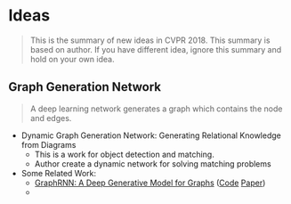 # Ideas

> This is the summary of new ideas in CVPR 2018.  This summary is based on author. If you have different idea, ignore this summary and hold on your own idea.



## Graph Generation Network

> A deep learning network generates a graph which contains the node and edges.

- Dynamic Graph Generation Network: Generating Relational Knowledge from Diagrams
  - This is a work for object detection and matching.
  - Author create a dynamic network for solving matching problems
- Some Related Work:
  - [GraphRNN: A Deep Generative Model for Graphs](https://duvenaud.github.io/learn-discrete/slides/graphrnn.pdf) ([Code](https://github.com/JiaxuanYou/graph-generation) [Paper](https://arxiv.org/pdf/1802.08773))
  - 

